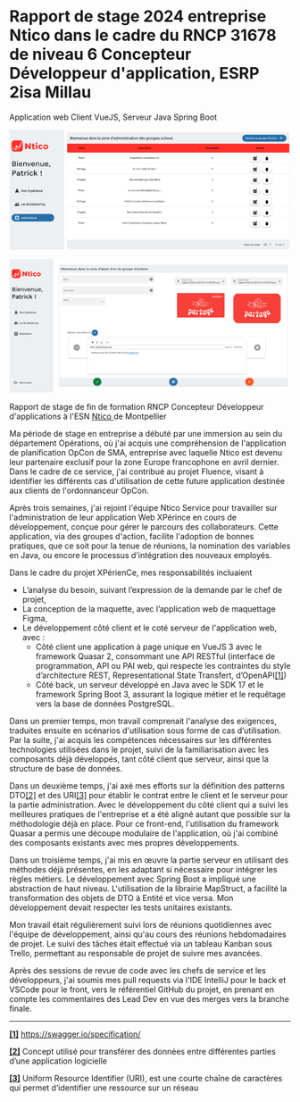 # Rapport de stage 2024 entreprise Ntico dans le cadre du RNCP 31678 de niveau 6 Concepteur Développeur d'application, ESRP 2isa Millau

Application web Client VueJS, Serveur Java Spring Boot

![1716618778435](image/README/1716618778435.png)

![1716618813030](image/README/1716618813030.png)

Rapport de stage de fin de formation RNCP Concepteur Développeur d'applications à l'ESN [Ntico ](https://www.ntico.com/)de Montpellier

Ma période de stage en entreprise a débuté par une immersion au sein du
département Opérations, où j'ai acquis une compréhension de l'application de
planification OpCon de SMA, entreprise avec laquelle Ntico est devenu leur
partenaire exclusif pour la zone Europe francophone en avril dernier. Dans le
cadre de ce service, j'ai contribué au projet Fluence, visant à identifier les
différents cas d'utilisation de cette future application destinée aux clients
de l'ordonnanceur OpCon.

Après trois semaines, j'ai rejoint l'équipe Ntico Service pour travailler
sur l'administration de leur application Web XPérince en cours de
développement, conçue pour gérer le parcours des collaborateurs. Cette
application, via des groupes d'action, facilite l'adoption de bonnes pratiques,
que ce soit pour la tenue de réunions, la nomination des variables en Java, ou
encore le processus d'intégration des nouveaux employés.

Dans le cadre du projet XPérienCe, mes responsabilités incluaient

- L’analyse du besoin, suivant l’expression de la demande par le chef de projet,
- La conception de la maquette, avec l’application web de maquettage Figma,
- Le développement côté client et le coté serveur de l'application web, avec :
  - Côté client une application à page unique en VueJS 3 avec le framework Quasar 2, consommant une API RESTful (interface de programmation, API ou PAI web, qui respecte les contraintes du style d’architecture REST, Representational State Transfert, d’OpenAPI[[1]](#_ftn1))
  - Côté back, un serveur développé en Java avec le SDK 17 et le framework Spring Boot 3, assurant la logique métier et le requêtage vers la base de données PostgreSQL.

Dans un premier temps, mon travail comprenait l'analyse des exigences,
traduites ensuite en scénarios d'utilisation sous forme de cas d’utilisation. Par
la suite, j'ai acquis les compétences nécessaires sur les différentes
technologies utilisées dans le projet, suivi de la familiarisation avec les
composants déjà développés, tant côté client que serveur, ainsi que la structure
de base de données.

Dans un deuxième temps, j'ai axé mes efforts sur la définition des patterns
DTO[[2]](#_ftn2) et des URI[[3]](#_ftn3) pour établir le contrat entre le client et le serveur pour la partie administration.
Avec le développement du côté client qui a suivi les meilleures pratiques de l'entreprise et a été aligné autant que possible sur la méthodologie déjà en place. Pour ce front-end, l'utilisation du framework Quasar a permis une découpe modulaire de l'application, où j'ai combiné des composants existants avec mes propres développements.

Dans un troisième temps, j'ai mis en œuvre la partie serveur en utilisant des méthodes déjà présentes, en les adaptant si nécessaire pour intégrer les règles métiers. Le développement avec Spring Boot a impliqué une abstraction de haut niveau. L'utilisation de la librairie MapStruct, a facilité la transformation des objets de DTO à Entité et vice versa. Mon développement
devait respecter les tests unitaires existants.

Mon travail était régulièrement suivi lors de réunions quotidiennes avec l'équipe de développement, ainsi qu'au cours des réunions hebdomadaires de projet. Le suivi des tâches était effectué via un tableau Kanban sous Trello, permettant au responsable de projet de suivre mes avancées.

Après des sessions de revue de code avec les chefs de service et les développeurs, j'ai soumis mes pull requests via l'IDE IntelliJ pour le back et VSCode pour le front, vers le référentiel GitHub du projet, en prenant en compte les commentaires des Lead Dev en vue des merges vers la branche finale.

---

[**[1]**](#_ftnref1) https://swagger.io/specification/

[**[2]**](#_ftnref2) Concept utilisé pour transférer des données entre différentes parties d’une application logicielle

[**[3]**](#_ftnref3) Uniform Resource Identifier (URI), est une courte chaîne de caractères qui permet d’identifier une ressource sur un réseau
